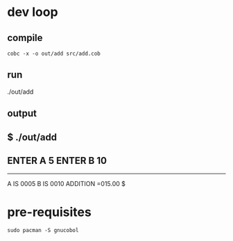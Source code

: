 # dev loop
## compile
```cobc -x -o out/add src/add.cob```
## run
./out/add
## output
$ ./out/add
----------------------------------------------
ENTER A
5
ENTER B
10
-----------------------------------------------
-----------------------------------------------
A IS 0005
B IS 0010
ADDITION =015.00
$

# pre-requisites
```sudo pacman -S gnucobol ```
